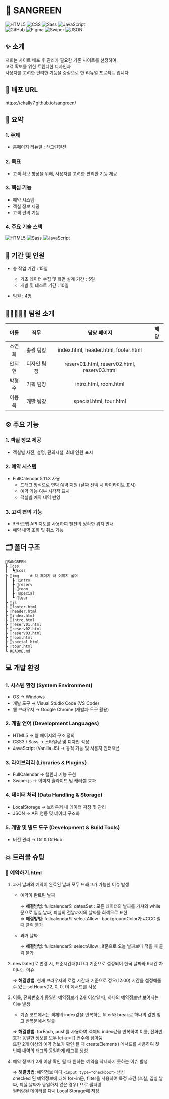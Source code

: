 # 🌱 SANGREEN

![HTML5](https://img.shields.io/badge/HTML5-E34F26?style=flat&logo=HTML5&logoColor=white)
![CSS](https://img.shields.io/badge/CSS-663399?style=flat&logo=CSS&logoColor=white)
![Sass](https://img.shields.io/badge/Sass-CC6699?style=flat&logo=Sass&logoColor=white)
![JavaScript](https://img.shields.io/badge/JavaScript-F7DF1E?style=flat&logo=JavaScript&logoColor=white) <br>
![GitHub](https://img.shields.io/badge/GitHub-181717?style=flat&logo=GitHub&logoColor=white)
![Figma](https://img.shields.io/badge/Figma-F24E1E?style=flat&logo=Figma&logoColor=white)
![Swiper](https://img.shields.io/badge/Swiper-6332F6?style=flat&logo=Swiper&logoColor=white)
![JSON](https://img.shields.io/badge/JSON-000000?style=flat&logo=JSON&logoColor=white)


## ✨ 소개
저희는 사이트 배포 후 관리가 필요한 기존 사이트를 선정하여,<br>
고객 확보를 위한 트렌디한 디자인과<br>
사용자를 고려한 편리한 기능을 중심으로 한 리뉴얼 프로젝트 입니다

## 🔗 배포 URL
https://chally7.github.io/sangreen/

## 📑 요약

### 1. 주제

* 홈페이지 리뉴얼 : 산그린펜션

### 2. 목표

* 고객 확보 향상을 위해, 사용자를 고려한 편리한 기능 제공

### 3. 핵심 기능

* 예약 시스템
* 객실 정보 제공
* 고객 편의 기능

### 4. 주요 기술 스택

![HTML5](https://img.shields.io/badge/HTML5-E34F26?style=for-the-badge&logo=HTML5&logoColor=white) 
![Sass](https://img.shields.io/badge/Sass-CC6699?style=for-the-badge&logo=Sass&logoColor=white) 
![JavaScript](https://img.shields.io/badge/JavaScript-F7DF1E?style=for-the-badge&logo=JavaScript&logoColor=white)


## 📆 기간 및 인원

  * 총 작업 기간 : 15일
    * 기초 데이터 수집 및 화면 설계 기간 : 5일
    * 개발 및 테스트 기간 : 10일
   
  * 팀원 : 4명
    

## 👩🏻‍🤝‍🧑🏻 팀원 소개

| 이름 | 직무 | 담당 페이지 | 해당 |
| :---:| :---: | :---: | :---: |
| 소연희 | 총괄 팀장 | index.html, header.html, footer.html | |
| 안지현 | 디자인 팀장 | reserv01.html, reserv02.html, reserv03.html | |
| 박형주 | 기획 팀장 | intro.html, room.html | |
| 이용욱 | 개발 팀장 | special.html, tour.html | |


## ⚙️ 주요 기능

### 1. 객실 정보 제공
* 객실별 사진, 설명, 편의시설, 최대 인원 표시

### 2. 예약 시스템
* FullCalendar 5.11.3 사용
  * 드래그 방식으로 연박 예약 지원 (날짜 선택 시 하이라이트 표시)
  * 예약 가능 여부 시각적 표시
  * 객실별 예약 내역 반영

### 3. 고객 편의 기능
* 카카오맵 API 지도를 사용하여 펜션의 정확한 위치 안내
* 예약 내역 조회 및 취소 기능


## 🗂️ 폴더 구조

```
📂SANGREEN
┣ 📂css
┃  ┗📂scss
┣ 📂img     # 각 페이지 내 이미지 폴더
┃  ┣ 📂intro   
┃  ┣ 📂reserv
┃  ┣ 📂room
┃  ┣ 📂special
┃  ┗ 📂tour
┣ 📂js
┣ 📜footer.html
┣ 📜header.html
┣ 📜index.html
┣ 📜intro.html
┣ 📜reserv01.html
┣ 📜reserv02.html
┣ 📜reserv03.html
┣ 📜room.html
┣ 📜special.html
┣ 📜tour.html
┗ README.md
```


## 💻 개발 환경

### 1. 시스템 환경 (System Environment)
 * OS → Windows
 * 개발 도구 → Visual Studio Code (VS Code)
 * 웹 브라우저 → Google Chrome (개발자 도구 활용)

### 2. 개발 언어 (Development Languages)
 * HTML5 → 웹 페이지의 구조 정의
 * CSS3 / Sass → 스타일링 및 디자인 적용
 * JavaScript (Vanilla JS) → 동적 기능 및 사용자 인터랙션

### 3. 라이브러리 (Libraries & Plugins)
 * FullCalendar → 캘린더 기능 구현
 * Swiper.js → 이미지 슬라이드 및 캐러셀 효과

### 4. 데이터 처리 (Data Handling & Storage)
 * LocalStorage → 브라우저 내 데이터 저장 및 관리
 * JSON → API 연동 및 데이터 구조화

### 5. 개발 및 빌드 도구 (Development & Build Tools)
 * 버전 관리 → Git & GitHub

## 💥 트러블 슈팅

### 📌 예약하기.html

 1. 과거 날짜와 예약이 완료된 날짜 모두 드래그가 가능한 이슈 발생
  
     * 예약이 완료된 날짜
       
       ⇒ **해결방법**: fullcalendar의 datesSet : 모든 데이터의 날짜를 가져와 while문으로 입실 날짜, 퇴실의 전날까지의 날짜를 회색으로 표현<br>
       ⇒ **해결방법**: fullcalendar의 selectAllow : backgroundColor가 #CCC 일때 클릭 불가

     * 과거 날짜
         
       ⇒ **해결방법**: fullcalendar의 selectAllow : if문으로 오늘 날짜보다 적을 때 클릭 불가 

 2. newDate()로 변경 시, 표준시간대(UTC) 기준으로 설정되어 한국 날짜와 9시간 차이나는 이슈
 
      ⇒ **해결방법**: 현재 브라우저의 로컬 시간대 기준으로 정오(12:00) 시간을 설정해줄 수 있는 setHours(12, 0, 0, 0) 메서드를 사용

 3. 이름, 전화번호가 동일한 예약정보가 2개 이상일 때, 하나의 예약정보만 보여지는 이슈 발생
 
     * 기존 코드에서는 객체의 index값을 반복하는 filter와 break로 하나의 값만 찾고 반복문에서 탈출
    
      ⇒ **해결방법**: forEach, push를 사용하여 객체의 index값을 반복하여 이름, 전화번호가 동일한 정보를 모두 let a = [] 변수에 담아둠<br>
     또한 2개 이상의 예약 정보가 확인 될 때 createElement() 메서드를 사용하여 첫 번째 내역의 태그와 동일하게 태그를 생성

4. 예약 정보가 2개 이상 확인 될 때 원하는 예약을 삭제하지 못하는 이슈 발생

      ⇒ **해결방법**: 예약정보 마다 ```<input type="checkbox">``` 생성<br>
        checked 된 예약정보에 대해 for~in문, filter을 사용하여 특정 조건 (호실, 입실 날짜, 퇴실 날짜가 동일하지 않은 경우) 으로 필터링<br>
        필터링된 데이터를 다시 Local Storage에 저장


